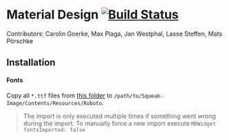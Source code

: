 # Material Design [![Build Status](https://travis-ci.org/hpi-swa-teaching/SWT18-Project-13.svg?branch=master)](https://travis-ci.org/hpi-swa-teaching/SWT18-Project-13)

Contributors: Carolin Goerke, Max Plaga, Jan Westphal, Lasse Steffen, Mats Pörschke


## Installation

#### Fonts
Copy all `*.ttf` files from [this folder](https://github.com/hpi-swa-teaching/SWT18-Project-13/tree/master/build-support/fonts) to `/path/to/Squeak-Image/Contents/Resources/Roboto`.
> The import is only executed multiple times if something went wrong during the import.
> To manually force a new import execute `MDWidget fontsImported: false`
